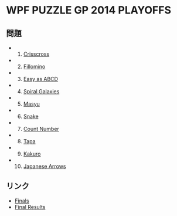 # WPF PUZZLE GP 2014 PLAYOFFS

## 問題
- 1. [Crisscross](../puzzle/crisscross.md)
- 2. [Fillomino](../puzzle/fillomino.md)
- 3. [Easy as ABCD](../puzzle/easyas.md)
- 4. [Spiral Galaxies](../puzzle/spiralgalaxies.md)
- 5. [Masyu](../puzzle/masyu.md)
- 6. [Snake](../puzzle/snake.md)
- 7. [Count Number](../puzzle/meanderingnumbers.md)
- 8. [Tapa](../puzzle/tapa.md)
- 9. [Kakuro](../puzzle/kakuro.md)
- 10. [Japanese Arrows](../puzzle/japanesearrows.md)

## リンク
- [Finals](https://gp.worldpuzzle.org/content/finals-0)
- [Final Results](https://gp.worldpuzzle.org/content/final-results-0)
